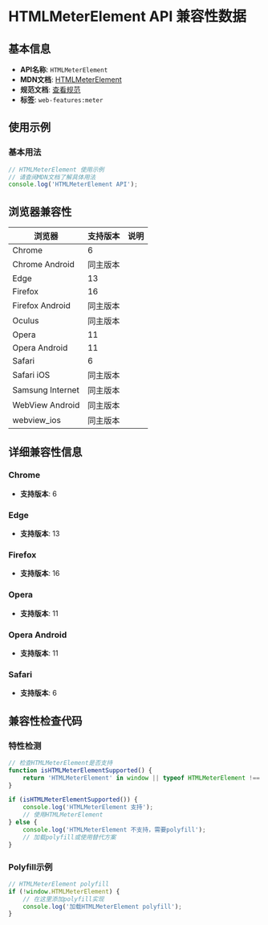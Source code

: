 # HTMLMeterElement API 兼容性数据

## 基本信息

- **API名称**: `HTMLMeterElement`
- **MDN文档**: [HTMLMeterElement](https://developer.mozilla.org/docs/Web/API/HTMLMeterElement)
- **规范文档**: [查看规范](https://html.spec.whatwg.org/multipage/form-elements.html#htmlmeterelement)
- **标签**: `web-features:meter`

## 使用示例

### 基本用法

```javascript
// HTMLMeterElement 使用示例
// 请查阅MDN文档了解具体用法
console.log('HTMLMeterElement API');
```

## 浏览器兼容性

| 浏览器 | 支持版本 | 说明 |
|--------|----------|------|
| Chrome | 6 |  |
| Chrome Android | 同主版本 |  |
| Edge | 13 |  |
| Firefox | 16 |  |
| Firefox Android | 同主版本 |  |
| Oculus | 同主版本 |  |
| Opera | 11 |  |
| Opera Android | 11 |  |
| Safari | 6 |  |
| Safari iOS | 同主版本 |  |
| Samsung Internet | 同主版本 |  |
| WebView Android | 同主版本 |  |
| webview_ios | 同主版本 |  |

## 详细兼容性信息

### Chrome

- **支持版本**: 6

### Edge

- **支持版本**: 13

### Firefox

- **支持版本**: 16

### Opera

- **支持版本**: 11

### Opera Android

- **支持版本**: 11

### Safari

- **支持版本**: 6

## 兼容性检查代码

### 特性检测

```javascript
// 检查HTMLMeterElement是否支持
function isHTMLMeterElementSupported() {
    return 'HTMLMeterElement' in window || typeof HTMLMeterElement !== 'undefined';
}

if (isHTMLMeterElementSupported()) {
    console.log('HTMLMeterElement 支持');
    // 使用HTMLMeterElement
} else {
    console.log('HTMLMeterElement 不支持，需要polyfill');
    // 加载polyfill或使用替代方案
}
```

### Polyfill示例

```javascript
// HTMLMeterElement polyfill
if (!window.HTMLMeterElement) {
    // 在这里添加polyfill实现
    console.log('加载HTMLMeterElement polyfill');
}
```

